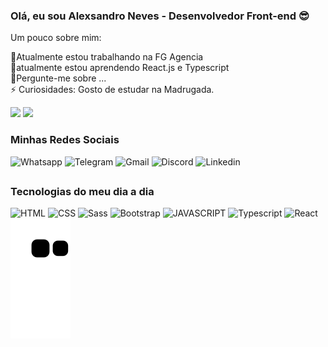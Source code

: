 ### Olá, eu sou Alexsandro Neves - Desenvolvedor Front-end 😎

Um pouco sobre mim:

🔭Atualmente estou trabalhando na FG Agencia </br>
🌱atualmente estou aprendendo React.js e Typescript </br>
💬Pergunte-me sobre ... </br>
⚡ Curiosidades: Gosto de estudar na Madrugada. </br>

<div>
    <a href="https://github.com/AlexsandroNeves"></a>
    <img height="180em"
        src="https://github-readme-stats.vercel.app/api?username=AlexsandroNeves&show_icons=true&theme=dracula">
    <img height="180em"
        src="https://github-readme-stats.vercel.app/api/top-langs/?username=AlexsandroNeves&show_icons=true&theme=dracula">
</div>

<h3>Minhas Redes Sociais</h3>

<div style="display: inline-block;">
    <img src="https://img.shields.io/badge/WhatsApp-25D366?style=for-the-badge&logo=whatsapp&logoColor=white"
        alt="Whatsapp">
    <img src="https://img.shields.io/badge/Telegram-2CA5E0?style=for-the-badge&logo=telegram&logoColor=white"
        alt="Telegram">
    <img src="https://img.shields.io/badge/Gmail-D14836?style=for-the-badge&logo=gmail&logoColor=white" alt="Gmail">
    <img src="https://img.shields.io/badge/Discord-7289DA?style=for-the-badge&logo=discord&logoColor=white"
        alt="Discord">
    <a hre="https://www.linkedin.com/in/alexsandro-neves-76a794152/" target="_blank">
    <img src="https://img.shields.io/badge/LinkedIn-0077B5?style=for-the-badge&logo=linkedin&logoColor=white" alt="Linkedin">
     </a>   
</div>

##
<h3>Tecnologias do meu dia a dia </h3>
<div style="display: inline-block;">
    <img height="30" src="https://img.shields.io/badge/HTML5-E34F26?style=for-the-badge&logo=html5&logoColor=white"
        alt="HTML">
    <img height="30" src="https://img.shields.io/badge/CSS3-1572B6?style=for-the-badge&logo=css3&logoColor=white"
        alt="CSS">
    <img height="30" src="https://img.shields.io/badge/Sass-CC6699?style=for-the-badge&logo=sass&logoColor=white"
        alt="Sass">
    <img height="30"
        src="https://img.shields.io/badge/Bootstrap-563D7C?style=for-the-badge&logo=bootstrap&logoColor=white"
        alt="Bootstrap">
    <img height="30"
        src="https://img.shields.io/badge/JavaScript-F7DF1E?style=for-thebadge&logo=javascript&logoColor=black"
        alt="JAVASCRIPT">
    <img height="30"
        src="https://img.shields.io/badge/TypeScript-007ACC?style=for-the-badge&logo=typescript&logoColor=white"
        alt="Typescript">
    <img height="30" src="https://img.shields.io/badge/React-20232A?style=for-the-badge&logo=react&logoColor=61DAFBe"
        alt="React">
</div>
<div>

<img src="https://github.com/AlexsandroNeves/AlexsandroNeves/blob/output/github-contribution-grid-snake.svg">
</div>
